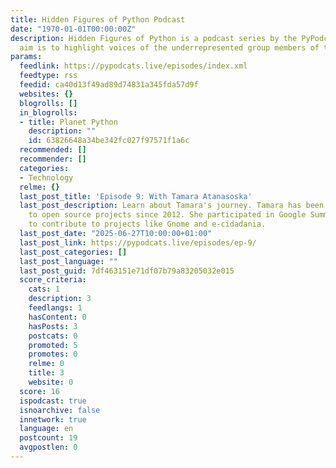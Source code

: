 ```yaml
---
title: Hidden Figures of Python Podcast
date: "1970-01-01T00:00:00Z"
description: Hidden Figures of Python is a podcast series by the PyPodcats team. Our
  aim is to highlight voices of the underrepresented group members of the Python community.
params:
  feedlink: https://pypodcats.live/episodes/index.xml
  feedtype: rss
  feedid: ca40d13f49ad89d74831a345fda57d9f
  websites: {}
  blogrolls: []
  in_blogrolls:
  - title: Planet Python
    description: ""
    id: 63826648a34be342fc027f97571f1a6c
  recommended: []
  recommender: []
  categories:
  - Technology
  relme: {}
  last_post_title: 'Episode 9: With Tamara Atanasoska'
  last_post_description: Learn about Tamara's journey. Tamara has been contributing
    to open source projects since 2012. She participated in Google Summer of Code
    to contribute to projects like Gnome and e-cidadania.
  last_post_date: "2025-06-27T10:00:00+01:00"
  last_post_link: https://pypodcats.live/episodes/ep-9/
  last_post_categories: []
  last_post_language: ""
  last_post_guid: 7df463151e71df07b79a83205032e015
  score_criteria:
    cats: 1
    description: 3
    feedlangs: 1
    hasContent: 0
    hasPosts: 3
    postcats: 0
    promoted: 5
    promotes: 0
    relme: 0
    title: 3
    website: 0
  score: 16
  ispodcast: true
  isnoarchive: false
  innetwork: true
  language: en
  postcount: 19
  avgpostlen: 0
---
```

